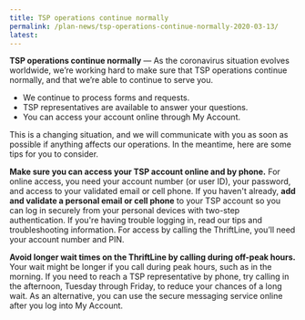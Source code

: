 ```yaml
---
title: TSP operations continue normally
permalink: /plan-news/tsp-operations-continue-normally-2020-03-13/
latest:
---
```


**TSP operations continue normally** &#8212; As the coronavirus situation evolves worldwide, we’re working hard to make sure that TSP operations continue normally, and that we’re able to continue to serve you.

- We continue to process forms and requests.
- TSP representatives are available to answer your questions.
- You can access your account online through My Account.

This is a changing situation, and we will communicate with you as soon as possible if anything affects our operations. In the meantime, here are some tips for you to consider.

**Make sure you can access your TSP account online and by phone.** For online access, you need your account number (or user ID), your password, and access to your validated email or cell phone. If you haven't already, **add and validate a personal email or cell phone** to your TSP account so you can log in securely from your personal devices with two-step authentication. If you're having trouble logging in, read our tips and troubleshooting information. For access by calling the ThriftLine, you’ll need your account number and PIN.

**Avoid longer wait times on the ThriftLine by calling during off-peak hours.** Your wait might be longer if you call during peak hours, such as in the morning. If you need to reach a TSP representative by phone, try calling in the afternoon, Tuesday through Friday, to reduce your chances of a long wait. As an alternative, you can use the secure messaging service online after you log into My Account.
